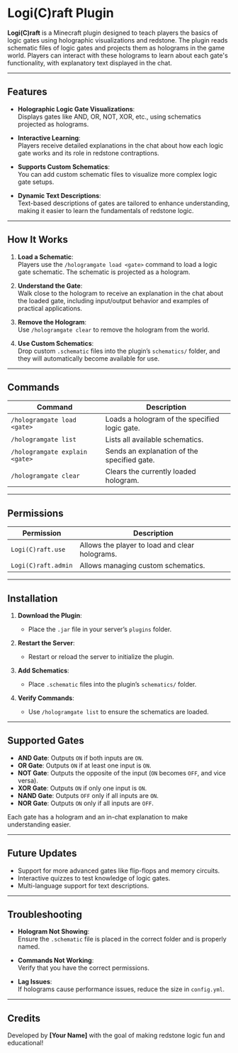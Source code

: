 # Logi(C)raft Plugin

**Logi(C)raft** is a Minecraft plugin designed to teach players the basics of logic gates using holographic visualizations and redstone. The plugin reads schematic files of logic gates and projects them as holograms in the game world. Players can interact with these holograms to learn about each gate's functionality, with explanatory text displayed in the chat.

---

## Features
- **Holographic Logic Gate Visualizations**:  
  Displays gates like AND, OR, NOT, XOR, etc., using schematics projected as holograms.
  
- **Interactive Learning**:  
  Players receive detailed explanations in the chat about how each logic gate works and its role in redstone contraptions.

- **Supports Custom Schematics**:  
  You can add custom schematic files to visualize more complex logic gate setups.

- **Dynamic Text Descriptions**:  
  Text-based descriptions of gates are tailored to enhance understanding, making it easier to learn the fundamentals of redstone logic.

---

## How It Works
1. **Load a Schematic**:  
   Players use the `/hologramgate load <gate>` command to load a logic gate schematic. The schematic is projected as a hologram.

2. **Understand the Gate**:  
   Walk close to the hologram to receive an explanation in the chat about the loaded gate, including input/output behavior and examples of practical applications.

3. **Remove the Hologram**:  
   Use `/hologramgate clear` to remove the hologram from the world.

4. **Use Custom Schematics**:  
   Drop custom `.schematic` files into the plugin’s `schematics/` folder, and they will automatically become available for use.

---

## Commands
| Command                         | Description                                  |
|---------------------------------|----------------------------------------------|
| `/hologramgate load <gate>`     | Loads a hologram of the specified logic gate.|
| `/hologramgate list`            | Lists all available schematics.             |
| `/hologramgate explain <gate>`  | Sends an explanation of the specified gate. |
| `/hologramgate clear`           | Clears the currently loaded hologram.       |

---

## Permissions
| Permission                   | Description                                  |
|------------------------------|----------------------------------------------|
| `Logi(C)raft.use`     | Allows the player to load and clear holograms. |
| `Logi(C)raft.admin`   | Allows managing custom schematics.          |

---

## Installation
1. **Download the Plugin**:
   - Place the `.jar` file in your server’s `plugins` folder.

2. **Restart the Server**:
   - Restart or reload the server to initialize the plugin.

3. **Add Schematics**:
   - Place `.schematic` files into the plugin’s `schematics/` folder.

4. **Verify Commands**:
   - Use `/hologramgate list` to ensure the schematics are loaded.

---

## Supported Gates
- **AND Gate**: Outputs `ON` if both inputs are `ON`.  
- **OR Gate**: Outputs `ON` if at least one input is `ON`.  
- **NOT Gate**: Outputs the opposite of the input (`ON` becomes `OFF`, and vice versa).  
- **XOR Gate**: Outputs `ON` if only one input is `ON`.  
- **NAND Gate**: Outputs `OFF` only if all inputs are `ON`.  
- **NOR Gate**: Outputs `ON` only if all inputs are `OFF`.

Each gate has a hologram and an in-chat explanation to make understanding easier.

---

## Future Updates
- Support for more advanced gates like flip-flops and memory circuits.
- Interactive quizzes to test knowledge of logic gates.
- Multi-language support for text descriptions.

---

## Troubleshooting
- **Hologram Not Showing**:  
  Ensure the `.schematic` file is placed in the correct folder and is properly named.

- **Commands Not Working**:  
  Verify that you have the correct permissions.

- **Lag Issues**:  
  If holograms cause performance issues, reduce the size in `config.yml`.

---

## Credits
Developed by **[Your Name]** with the goal of making redstone logic fun and educational!
